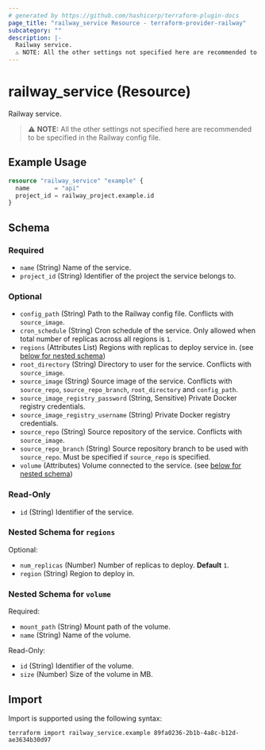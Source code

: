```yaml
---
# generated by https://github.com/hashicorp/terraform-plugin-docs
page_title: "railway_service Resource - terraform-provider-railway"
subcategory: ""
description: |-
  Railway service.
  ⚠️ NOTE: All the other settings not specified here are recommended to be specified in the Railway config file.
---
```


# railway_service (Resource)

Railway service.

> ⚠️ **NOTE:** All the other settings not specified here are recommended to be specified in the Railway config file.

## Example Usage

```terraform
resource "railway_service" "example" {
  name       = "api"
  project_id = railway_project.example.id
}
```

<!-- schema generated by tfplugindocs -->
## Schema

### Required

- `name` (String) Name of the service.
- `project_id` (String) Identifier of the project the service belongs to.

### Optional

- `config_path` (String) Path to the Railway config file. Conflicts with `source_image`.
- `cron_schedule` (String) Cron schedule of the service. Only allowed when total number of replicas across all regions is `1`.
- `regions` (Attributes List) Regions with replicas to deploy service in. (see [below for nested schema](#nestedatt--regions))
- `root_directory` (String) Directory to user for the service. Conflicts with `source_image`.
- `source_image` (String) Source image of the service. Conflicts with `source_repo`, `source_repo_branch`, `root_directory` and `config_path`.
- `source_image_registry_password` (String, Sensitive) Private Docker registry credentials.
- `source_image_registry_username` (String) Private Docker registry credentials.
- `source_repo` (String) Source repository of the service. Conflicts with `source_image`.
- `source_repo_branch` (String) Source repository branch to be used with `source_repo`. Must be specified if `source_repo` is specified.
- `volume` (Attributes) Volume connected to the service. (see [below for nested schema](#nestedatt--volume))

### Read-Only

- `id` (String) Identifier of the service.

<a id="nestedatt--regions"></a>
### Nested Schema for `regions`

Optional:

- `num_replicas` (Number) Number of replicas to deploy. **Default** `1`.
- `region` (String) Region to deploy in.


<a id="nestedatt--volume"></a>
### Nested Schema for `volume`

Required:

- `mount_path` (String) Mount path of the volume.
- `name` (String) Name of the volume.

Read-Only:

- `id` (String) Identifier of the volume.
- `size` (Number) Size of the volume in MB.

## Import

Import is supported using the following syntax:

```shell
terraform import railway_service.example 89fa0236-2b1b-4a8c-b12d-ae3634b30d97
```
